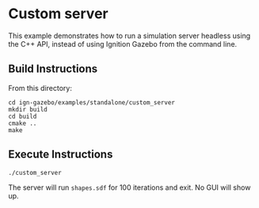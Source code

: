 # Custom server

This example demonstrates how to run a simulation server headless
using the C++ API, instead of using Ignition Gazebo from the command line.

## Build Instructions

From this directory:

    cd ign-gazebo/examples/standalone/custom_server
    mkdir build
    cd build
    cmake ..
    make

## Execute Instructions

    ./custom_server

The server will run `shapes.sdf` for 100 iterations and exit. No GUI will
show up.

